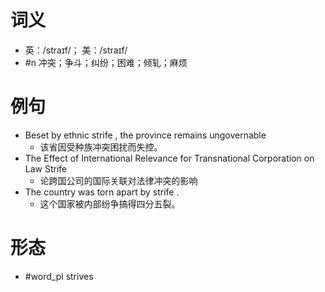 # 词义
- 英：/straɪf/； 美：/straɪf/
- #n 冲突；争斗；纠纷；困难；倾轧；麻烦
# 例句
- Beset by ethnic strife , the province remains ungovernable
	- 该省因受种族冲突困扰而失控。
- The Effect of International Relevance for Transnational Corporation on Law Strife
	- 论跨国公司的国际关联对法律冲突的影响
- The country was torn apart by strife .
	- 这个国家被内部纷争搞得四分五裂。
# 形态
- #word_pl strives
